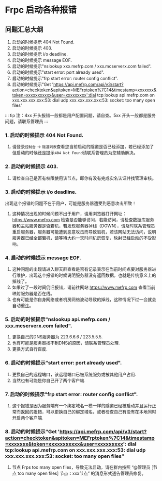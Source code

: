 # Frpc 启动各种报错

## 问题汇总大纲
1. 启动的时候提示 404 Not Found.
2. 启动的时候提示 403.
3. 启动的时候提示 i/o deadline.
4. 启动的时候提示 message EOF.
5. 启动的时候提示"nslookup xxx.mefrp.com / xxx.mcserverx.com failed".
6. 启动的时候提示"start error: port already used".
7. 启动的时候提示"frp start error: router config conflict".
8. 启动的时候提示"Get 'https://api.mefrp.com/api/v3/start?action=checktoken&apitoken=MEFrptoken%7C14&timestamp=xxxxxxx&token=xxxxxxxxxxx&user=xxxxxxxxx':dial tcp:lookup api.mefrp.com on xxx.xxx.xxx.xxx:53: dial udp xxx.xxx.xxx.xxx:53: socket: too many open files"

::: tip
注：4xx 开头报错一般都是用户配置问题，请自查。5xx 开头一般都是服务问题，请联系管理员
:::

### 1. 启动的时候提示 404 Not Found.

1. 请登录``控制台`` -> ``隧道列表``查看您当前启动的隧道是否已经添加，若已经添加了但启动的时候还是提示``404 Not Found``请联系管理员为您辅助解决。

### 2. 启动的时候提示 403.

1. 请检查自己是否有权限使用该节点，即你有没有完成实名认证并找管理审核。

### 3. 启动的时候提示 i/o deadline.

出现这个报错的问题不在于用户，可能是服务器遭受到恶意攻击所致！

1. 这种情况出现的时候问题不出于用户，请用浏览器打开网址：https://www.mefrp.com 检查是否能够访问，若能访问，请检查数据库服务器和主站服务器是否宕机，若发现服务器掉线（DOWN），请及时联系管理员重启服务器，服务器可能遭到恶意攻击而导致宕机，若该网站无法访问，说明服务器已经全部宕机，请等待大约一天时间机房恢复，映射已经启动的不受影响。

### 4. 启动的时候提示 message EOF.

1. 这种问题的出现请进入聊天群查看是否有记录表示在当前时间点要对服务器进行维护，出现这个报错的时候说明服务器没有返回数据，也就是传统意义上的掉线了。
2. 如果过了一段时间仍旧报错，请前往网站 https://www.mefrp.com 查看当前映射服务器是否在线。
3. 也有可能是你自身网络或者机房网络波动导致的掉线，这种情况下过一会就会自动重连。

### 5. 启动的时候提示"nslookup api.mefrp.com / xxx.mcserverx.com failed".
1. 更换自己的DNS服务器为 223.6.6.6 / 223.5.5.5.
2. 也有可能是服务器找不到DNS的原因，请联系管理员处理.
3. 更换方式自行百度.

### 6. 启动的时候提示"start error: port already used".
1. 更换自己的远程端口，该远程端口已被系统服务或被其他用户占用.
2. 当然也有可能是你自己开了两个客户端.

### 7. 启动的时候提示"frp start error: router config conflict".
1. 这个报错是因为服务端有一个绑定域名一模一样的隧道已经被启动并且运行正常而返回的报错，可以更换自己的绑定域名，或者检查自己有没有在本地同时开启两个客户端.

### 8. 启动的时候提示"Get 'https://api.mefrp.com/api/v3/start?action=checktoken&apitoken=MEFrptoken%7C14&timestamp=xxxxxxx&token=xxxxxxxxxxx&user=xxxxxxxxx': dial tcp:lookup api.mefrp.com on xxx.xxx.xxx.xxx:53: dial udp xxx.xxx.xxx.xxx:53: socket: too many open files"
1. 节点 Frps too many open files，导致无法启动，请在群内按照 “@管理员 [节点 too many open files] 节点：xxx节点” 的消息形式通告管理员修复。
